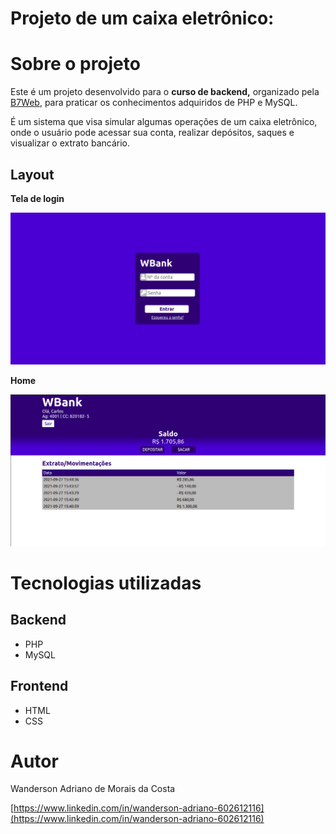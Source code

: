 # **Projeto de um caixa eletrônico:**

# Sobre o projeto

Este é um projeto desenvolvido para o **curso de backend,** organizado pela [B7Web](https://b7web.com.br/), para praticar os conhecimentos adquiridos de PHP e MySQL.

É um sistema que visa simular algumas operações de um caixa eletrônico, onde o usuário pode acessar sua conta, realizar depósitos, saques e visualizar o extrato bancário.

## Layout

**Tela de login**

![Tela de login](assets/images/cashmachine_loginpage.png)

**Home**
    
![Home](assets/images/cashmachine_homepage.png)

# Tecnologias utilizadas

## Backend

- PHP
- MySQL

## Frontend

- HTML
- CSS

# Autor

Wanderson Adriano de Morais da Costa

[https://www.linkedin.com/in/wanderson-adriano-602612116](https://www.linkedin.com/in/wanderson-adriano-602612116)